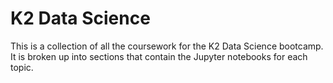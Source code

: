 # K2 Data Science

This is a collection of all the coursework for the K2 Data Science bootcamp.  It is broken up into sections that contain the Jupyter notebooks for each topic.
